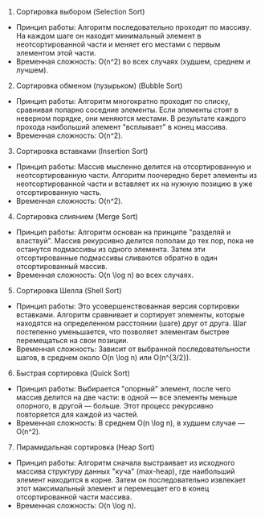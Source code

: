 1. Сортировка выбором (Selection Sort)
 * Принцип работы: Алгоритм последовательно проходит по массиву. На каждом шаге он находит минимальный элемент в неотсортированной части и меняет его местами с первым элементом этой части.
 * Временная сложность: O(n^2) во всех случаях (худшем, среднем и лучшем).
2. Сортировка обменом (пузырьком) (Bubble Sort)
 * Принцип работы: Алгоритм многократно проходит по списку, сравнивая попарно соседние элементы. Если элементы стоят в неверном порядке, они меняются местами. В результате каждого прохода наибольший элемент "всплывает" в конец массива.
 * Временная сложность: O(n^2).
3. Сортировка вставками (Insertion Sort)
 * Принцип работы: Массив мысленно делится на отсортированную и неотсортированную части. Алгоритм поочередно берет элементы из неотсортированной части и вставляет их на нужную позицию в уже отсортированную часть.
 * Временная сложность: O(n^2).
4. Сортировка слиянием (Merge Sort)
 * Принцип работы: Алгоритм основан на принципе "разделяй и властвуй". Массив рекурсивно делится пополам до тех пор, пока не останутся подмассивы из одного элемента. Затем эти отсортированные подмассивы сливаются обратно в один отсортированный массив.
 * Временная сложность: O(n \log n) во всех случаях.
5. Сортировка Шелла (Shell Sort)
 * Принцип работы: Это усовершенствованная версия сортировки вставками. Алгоритм сравнивает и сортирует элементы, которые находятся на определенном расстоянии (шаге) друг от друга. Шаг постепенно уменьшается, что позволяет элементам быстрее перемещаться на свои позиции.
 * Временная сложность: Зависит от выбранной последовательности шагов, в среднем около O(n \log n) или O(n^{3/2}).
6. Быстрая сортировка (Quick Sort)
 * Принцип работы: Выбирается "опорный" элемент, после чего массив делится на две части: в одной — все элементы меньше опорного, в другой — больше. Этот процесс рекурсивно повторяется для каждой из частей.
 * Временная сложность: В среднем O(n \log n), в худшем случае — O(n^2).
7. Пирамидальная сортировка (Heap Sort)
 * Принцип работы: Алгоритм сначала выстраивает из исходного массива структуру данных "куча" (max-heap), где наибольший элемент находится в корне. Затем он последовательно извлекает этот максимальный элемент и перемещает его в конец отсортированной части массива.
 * Временная сложность: O(n \log n).
